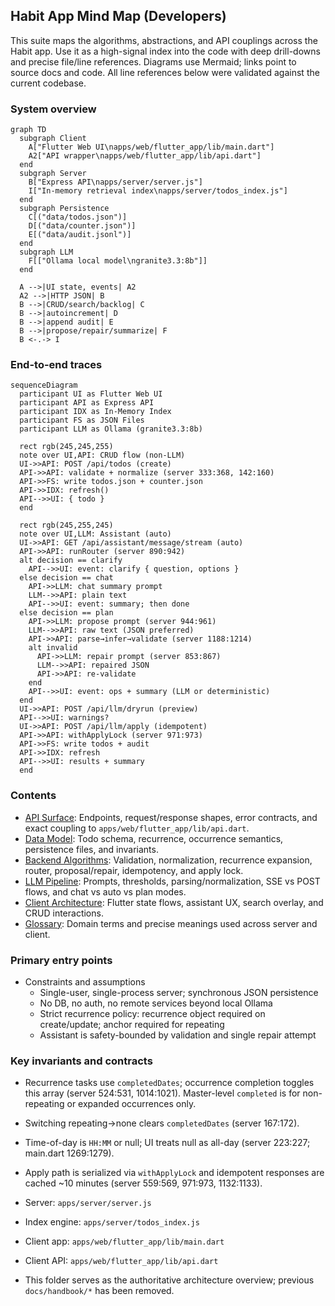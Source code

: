 ## Habit App Mind Map (Developers)

This suite maps the algorithms, abstractions, and API couplings across the Habit app. Use it as a high-signal index into the code with deep drill-downs and precise file/line references. Diagrams use Mermaid; links point to source docs and code. All line references below were validated against the current codebase.

### System overview

```mermaid
graph TD
  subgraph Client
    A["Flutter Web UI\napps/web/flutter_app/lib/main.dart"]
    A2["API wrapper\napps/web/flutter_app/lib/api.dart"]
  end
  subgraph Server
    B["Express API\napps/server/server.js"]
    I["In-memory retrieval index\napps/server/todos_index.js"]
  end
  subgraph Persistence
    C[("data/todos.json")]
    D[("data/counter.json")]
    E[("data/audit.jsonl")]
  end
  subgraph LLM
    F[["Ollama local model\ngranite3.3:8b"]]
  end

  A -->|UI state, events| A2
  A2 -->|HTTP JSON| B
  B -->|CRUD/search/backlog| C
  B -->|autoincrement| D
  B -->|append audit| E
  B -->|propose/repair/summarize| F
  B <-.-> I
```

### End-to-end traces

```mermaid
sequenceDiagram
  participant UI as Flutter Web UI
  participant API as Express API
  participant IDX as In-Memory Index
  participant FS as JSON Files
  participant LLM as Ollama (granite3.3:8b)

  rect rgb(245,245,255)
  note over UI,API: CRUD flow (non-LLM)
  UI->>API: POST /api/todos (create)
  API->>API: validate + normalize (server 333:368, 142:160)
  API->>FS: write todos.json + counter.json
  API->>IDX: refresh()
  API-->>UI: { todo }
  end

  rect rgb(245,255,245)
  note over UI,LLM: Assistant (auto)
  UI->>API: GET /api/assistant/message/stream (auto)
  API->>API: runRouter (server 890:942)
  alt decision == clarify
    API-->>UI: event: clarify { question, options }
  else decision == chat
    API->>LLM: chat summary prompt
    LLM-->>API: plain text
    API-->>UI: event: summary; then done
  else decision == plan
    API->>LLM: propose prompt (server 944:961)
    LLM-->>API: raw text (JSON preferred)
    API->>API: parse→infer→validate (server 1188:1214)
    alt invalid
      API->>LLM: repair prompt (server 853:867)
      LLM-->>API: repaired JSON
      API->>API: re-validate
    end
    API-->>UI: event: ops + summary (LLM or deterministic)
  end
  UI->>API: POST /api/llm/dryrun (preview)
  API-->>UI: warnings?
  UI->>API: POST /api/llm/apply (idempotent)
  API->>API: withApplyLock (server 971:973)
  API->>FS: write todos + audit
  API->>IDX: refresh
  API-->>UI: results + summary
  end
```

### Contents
- [API Surface](./api_surface.md): Endpoints, request/response shapes, error contracts, and exact coupling to `apps/web/flutter_app/lib/api.dart`.
- [Data Model](./data_model.md): Todo schema, recurrence, occurrence semantics, persistence files, and invariants.
- [Backend Algorithms](./backend_algorithms.md): Validation, normalization, recurrence expansion, router, proposal/repair, idempotency, and apply lock.
- [LLM Pipeline](./llm_pipeline.md): Prompts, thresholds, parsing/normalization, SSE vs POST flows, and chat vs auto vs plan modes.
- [Client Architecture](./client_architecture.md): Flutter state flows, assistant UX, search overlay, and CRUD interactions.
- [Glossary](./glossary.md): Domain terms and precise meanings used across server and client.

### Primary entry points
- Constraints and assumptions
  - Single-user, single-process server; synchronous JSON persistence
  - No DB, no auth, no remote services beyond local Ollama
  - Strict recurrence policy: recurrence object required on create/update; anchor required for repeating
  - Assistant is safety-bounded by validation and single repair attempt

### Key invariants and contracts

- Recurrence tasks use `completedDates`; occurrence completion toggles this array (server 524:531, 1014:1021). Master-level `completed` is for non-repeating or expanded occurrences only.
- Switching repeating→none clears `completedDates` (server 167:172).
- Time-of-day is `HH:MM` or null; UI treats null as all-day (server 223:227; main.dart 1269:1279).
- Apply path is serialized via `withApplyLock` and idempotent responses are cached ~10 minutes (server 559:569, 971:973, 1132:1133).

- Server: `apps/server/server.js`
- Index engine: `apps/server/todos_index.js`
- Client app: `apps/web/flutter_app/lib/main.dart`
- Client API: `apps/web/flutter_app/lib/api.dart`
- This folder serves as the authoritative architecture overview; previous `docs/handbook/*` has been removed.



